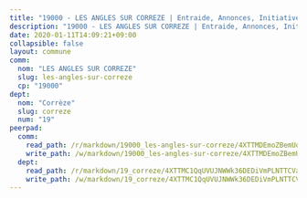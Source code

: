```yaml
---
title: "19000 - LES ANGLES SUR CORREZE | Entraide, Annonces, Initiatives"
description: "19000 - LES ANGLES SUR CORREZE | Entraide, Annonces, Initiatives"
date: 2020-01-11T14:09:21+09:00
collapsible: false
layout: commune
comm:
  nom: "LES ANGLES SUR CORREZE"
  slug: les-angles-sur-correze
  cp: "19000"
dept:
  nom: "Corrèze"
  slug: correze
  num: "19"
peerpad:
  comm:
    read_path: /r/markdown/19000_les-angles-sur-correze/4XTTMDEmoZBemUoq6Df7htZ4n4EEEzmKEU4m4TmG3KBdLj35X
    write_path: /w/markdown/19000_les-angles-sur-correze/4XTTMDEmoZBemUoq6Df7htZ4n4EEEzmKEU4m4TmG3KBdLj35X-K3TgUtKutTVhjRNAH4XKGVZ3up989AiYnKCTowQ68Zva1LZE4utw5GPXpZKq6UZtEDTLcqq9vs3GgjAtFmfKFN47pkyBN5kuE7Soa1gRVVD7oN3N9cB3iMw6ZwYTYyPXaanpL86h
  dept:
    read_path: /r/markdown/19_correze/4XTTMC1QqUVUJNWWk36DEDiVmPLNTTCVay5E5gwEvpSf36VsS
    write_path: /w/markdown/19_correze/4XTTMC1QqUVUJNWWk36DEDiVmPLNTTCVay5E5gwEvpSf36VsS-K3TgUzu4fqyixiBZaA5Ejd2iCC9xJnV2MqYc8L2r22c4qVWWx9VnJmMAAFTQjLmwLDBGZ9pgHdAtPGZHV6pZb6y2bhgaqXFUJ1Fp1QgihzJpszTr9ow8JcXoeYzTUZfY7Rzzn9sS
---
```


